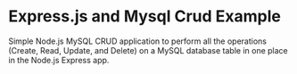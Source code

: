 <h1> Express.js and Mysql Crud Example</h1>
<p>Simple Node.js MySQL CRUD application to perform all the operations (Create, Read, Update, and Delete) on a MySQL database table in one place in the Node.js Express app.</p>
